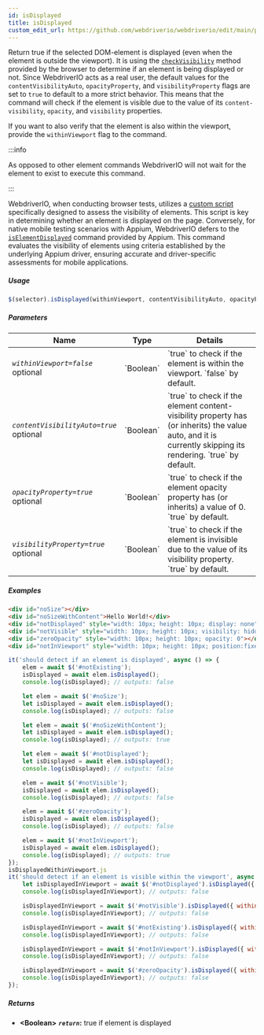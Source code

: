 ```yaml
---
id: isDisplayed
title: isDisplayed
custom_edit_url: https://github.com/webdriverio/webdriverio/edit/main/packages/webdriverio/src/commands/element/isDisplayed.ts
---
```


Return true if the selected DOM-element is displayed (even when the element is outside the viewport). It is using
the [`checkVisibility`](https://developer.mozilla.org/en-US/docs/Web/API/Element/checkVisibility#visibilityproperty)
method provided by the browser to determine if an element is being displayed or not. Since WebdriverIO acts as a
real user, the default values for the `contentVisibilityAuto`, `opacityProperty`, and `visibilityProperty` flags
are set to `true` to default to a more strict behavior. This means that the command will check if the element is
visible due to the value of its `content-visibility`, `opacity`, and `visibility` properties.

If you want to also verify that the element is also within the viewport, provide the `withinViewport` flag to the command.

:::info

As opposed to other element commands WebdriverIO will not wait for the element
to exist to execute this command.

:::

WebdriverIO, when conducting browser tests, utilizes a [custom script](https://github.com/webdriverio/webdriverio/blob/59d349ca847950354d02b9e548f60cc50e7871f0/packages/webdriverio/src/scripts/isElementDisplayed.ts)
specifically designed to assess the visibility of elements. This script is key in determining whether an
element is displayed on the page. Conversely, for native mobile testing scenarios with Appium, WebdriverIO
defers to the [`isElementDisplayed`](https://appium.io/docs/en/2.1/reference/interfaces/appium_types.ExternalDriver/#elementdisplayed)
command provided by Appium. This command evaluates the visibility of elements using criteria established by the
underlying Appium driver, ensuring accurate and driver-specific assessments for mobile applications.

##### Usage

```js
$(selector).isDisplayed(withinViewport, contentVisibilityAuto, opacityProperty, visibilityProperty)
```

##### Parameters

<table>
  <thead>
    <tr>
      <th>Name</th><th>Type</th><th>Details</th>
    </tr>
  </thead>
  <tbody>
    <tr>
      <td><code><var>withinViewport=false</var></code><br /><span className="label labelWarning">optional</span></td>
      <td>`Boolean`</td>
      <td>`true` to check if the element is within the viewport. `false` by default.</td>
    </tr>
    <tr>
      <td><code><var>contentVisibilityAuto=true</var></code><br /><span className="label labelWarning">optional</span></td>
      <td>`Boolean`</td>
      <td>`true` to check if the element content-visibility property has (or inherits) the value auto, and it is currently skipping its rendering. `true` by default.</td>
    </tr>
    <tr>
      <td><code><var>opacityProperty=true</var></code><br /><span className="label labelWarning">optional</span></td>
      <td>`Boolean`</td>
      <td>`true` to check if the element opacity property has (or inherits) a value of 0. `true` by default.</td>
    </tr>
    <tr>
      <td><code><var>visibilityProperty=true</var></code><br /><span className="label labelWarning">optional</span></td>
      <td>`Boolean`</td>
      <td>`true` to check if the element is invisible due to the value of its visibility property. `true` by default.</td>
    </tr>
  </tbody>
</table>

##### Examples

```html title="index.html"
<div id="noSize"></div>
<div id="noSizeWithContent">Hello World!</div>
<div id="notDisplayed" style="width: 10px; height: 10px; display: none"></div>
<div id="notVisible" style="width: 10px; height: 10px; visibility: hidden"></div>
<div id="zeroOpacity" style="width: 10px; height: 10px; opacity: 0"></div>
<div id="notInViewport" style="width: 10px; height: 10px; position:fixed; top: 999999; left: 999999"></div>
```

```js title="isDisplayed.js"
it('should detect if an element is displayed', async () => {
    elem = await $('#notExisting');
    isDisplayed = await elem.isDisplayed();
    console.log(isDisplayed); // outputs: false

    let elem = await $('#noSize');
    let isDisplayed = await elem.isDisplayed();
    console.log(isDisplayed); // outputs: false

    let elem = await $('#noSizeWithContent');
    let isDisplayed = await elem.isDisplayed();
    console.log(isDisplayed); // outputs: true

    let elem = await $('#notDisplayed');
    let isDisplayed = await elem.isDisplayed();
    console.log(isDisplayed); // outputs: false

    elem = await $('#notVisible');
    isDisplayed = await elem.isDisplayed();
    console.log(isDisplayed); // outputs: false

    elem = await $('#zeroOpacity');
    isDisplayed = await elem.isDisplayed();
    console.log(isDisplayed); // outputs: false

    elem = await $('#notInViewport');
    isDisplayed = await elem.isDisplayed();
    console.log(isDisplayed); // outputs: true
});
isDisplayedWithinViewport.js
it('should detect if an element is visible within the viewport', async () => {
    let isDisplayedInViewport = await $('#notDisplayed').isDisplayed({ withinViewport: true });
    console.log(isDisplayedInViewport); // outputs: false

    isDisplayedInViewport = await $('#notVisible').isDisplayed({ withinViewport: true });
    console.log(isDisplayedInViewport); // outputs: false

    isDisplayedInViewport = await $('#notExisting').isDisplayed({ withinViewport: true });
    console.log(isDisplayedInViewport); // outputs: false

    isDisplayedInViewport = await $('#notInViewport').isDisplayed({ withinViewport: true });
    console.log(isDisplayedInViewport); // outputs: false

    isDisplayedInViewport = await $('#zeroOpacity').isDisplayed({ withinViewport: true });
    console.log(isDisplayedInViewport); // outputs: false
});
```

##### Returns

- **&lt;Boolean&gt;**
            **<code><var>return</var></code>:**  true if element is displayed    


